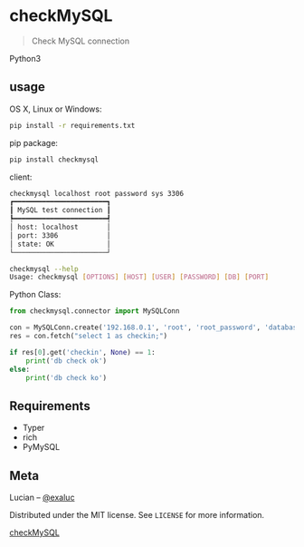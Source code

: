 # checkMySQL
> Check MySQL connection

Python3

## usage

OS X, Linux or Windows:

```sh
pip install -r requirements.txt
```

pip package:

```sh
pip install checkmysql
```

client:

```sh
checkmysql localhost root password sys 3306
┏━━━━━━━━━━━━━━━━━━━━━━━┓
┃ MySQL test connection ┃
┡━━━━━━━━━━━━━━━━━━━━━━━┩
│ host: localhost       │
│ port: 3306            │
│ state: OK             │
└───────────────────────┘

checkmysql --help
Usage: checkmysql [OPTIONS] [HOST] [USER] [PASSWORD] [DB] [PORT]
```


Python Class:

```python
from checkmysql.connector import MySQLConn

con = MySQLConn.create('192.168.0.1', 'root', 'root_password', 'database_name', 3306)
res = con.fetch("select 1 as checkin;")

if res[0].get('checkin', None) == 1:
    print('db check ok')
else:
    print('db check ko')
```


## Requirements

* Typer
* rich
* PyMySQL

## Meta

Lucian – [@exaluc](https://twitter.com/exaluc)

Distributed under the MIT license. See ``LICENSE`` for more information.

[checkMySQL](https://github.com/exaluc/checkMySQL)
